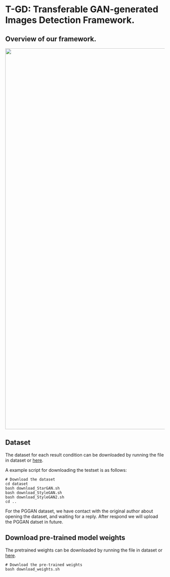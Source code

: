 # T-GD: Transferable GAN-generated Images Detection Framework.

## Overview of our framework.
<img src='./image/overview.png' width=1200>

## Dataset
The dataset for each result condition can be downloaded by running the file in dataset or [here](https://skku0-my.sharepoint.com/:f:/g/personal/byo7000_skku_edu/EoP8mWpbyDhNtIaZ9rBoPWcB5QRsinPBKwr0V18dHsUR8w?e=7oNCXY).

A example script for downloading the testset is as follows:

```
# Download the dataset
cd dataset
bash download_StarGAN.sh
bash download_StyleGAN.sh
bash download_StyleGAN2.sh
cd ..
```

For the PGGAN dataset, we have contact with the original author about opening the dataset, and waiting for a reply. After respond we will upload the PGGAN datset in future.

## Download pre-trained model weights
The pretrained weights can be downloaded by running the file in dataset or [here](https://skku0-my.sharepoint.com/:f:/g/personal/byo7000_skku_edu/EoP8mWpbyDhNtIaZ9rBoPWcB5QRsinPBKwr0V18dHsUR8w?e=7oNCXY).

```
# Download the pre-trained weights
bash download_weights.sh
```
